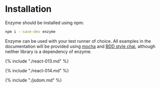 # Installation

Enzyme should be installed using npm:

```bash
npm i --save-dev enzyme
```

Enzyme can be used with your test runner of choice. All examples in the documentation will be
provided using [mocha](https://mochajs.org/) and [BDD style chai](http://chaijs.com/api/bdd/), 
although neither library is a dependency of enzyme.

{% include "./react-013.md" %}

{% include "./react-014.md" %}

{% include "./jsdom.md" %}
